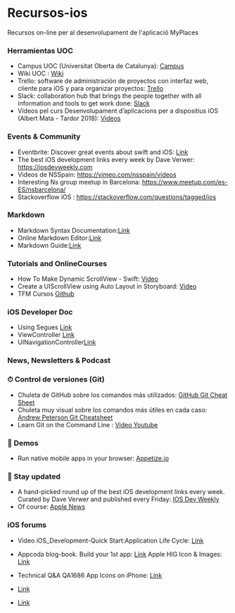 # Recursos-ios
Recursos on-line per al desenvolupament de l'aplicació MyPlaces

### Herramientas UOC

* Campus UOC (Universitat Oberta de Catalunya): [Campus](http://www.uoc.edu/portal/ca/index.html)
* Wiki UOC : [Wiki](http://cv.uoc.edu/webapps/xwiki/wiki/matm0661es/login/XWiki/XWikiLogin?srid=fdoAt9DJ&xredirect=%2Fwebapps%2Fxwiki%2Fwiki%2Fmatm0661es%2Fview%2FMain%2FWebHome%3Fsrid%3DfdoAt9DJ)
* Trello: software de administración de proyectos con interfaz web, cliente para iOS y para organizar proyectos: [Trello](https://trello.com)
* Slack: collaboration hub that brings the people together with all information and tools to get work done: [Slack](https://slack.com/)
* Vídeos pel curs Desenvolupament d’aplicacions per a dispositius iOS (Albert Mata - Tardor 2018): [Videos](https://almata.github.io/SOCiOS/)

### Events & Community

* Eventbrite: Discover great events about swift and iOS: [Link](https://www.eventbrite.com/)
* The best iOS development links every week by Dave Verwer:  https://iosdevweekly.com
* Videos de NSSpain: https://vimeo.com/nsspain/videos 
* Interesting Ns group meetup in Barcelona: https://www.meetup.com/es-ES/nsbarcelona/
* Stackoverflow iOS : https://stackoverflow.com/questions/tagged/ios

### Markdown

* Markdown Syntax Documentation:[Link](https://daringfireball.net/projects/markdown/syntax)
* Online Markdown Editor:[Link](https://dillinger.io/)
* Markdown Guide:[Link](https://www.markdownguide.org/getting-started)


### Tutorials and OnlineCourses

* How To Make Dynamic ScrollView - Swift: [Video](https://www.youtube.com/watch?v=szqBQ6lNilI)
* Create a UIScrollView using Auto Layout in Storyboard: [Video](https://www.youtube.com/watch?v=nfHBCQ3c4Mg)
* TFM Cursos [Github](https://github.com/almata/TFMRecursos)

### iOS Developer Doc
* Using Segues
[Link](https://developer.apple.com/library/archive/featuredarticles/ViewControllerPGforiPhoneOS/UsingSegues.html#//apple_ref/doc/uid/TP40007457-CH15-SW1)
* ViewController [Link](
https://developer.apple.com/library/archive/featuredarticles/ViewControllerPGforiPhoneOS/index.html)
* UINavigationController[Link](
https://developer.apple.com/documentation/uikit/uinavigationcontroller)



### News, Newsletters & Podcast

### ⏱ Control de versiones (Git)

* Chuleta de GitHub sobre los comandos más utilizados: [GitHub Git Cheat Sheet](https://services.github.com/on-demand/downloads/github-git-cheat-sheet.pdf)
* Chuleta muy visual sobre los comandos más útiles en cada caso: [Andrew Peterson Git Cheatsheet](http://ndpsoftware.com/git-cheatsheet.html)
* Learn Git on the Command Line : [Video Youtube](https://www.youtube.com/playlist?list=PLyCj4RCToz5DRDx3sJ4iW9i8D2G8OdHYH)

### 📱 Demos

* Run native mobile apps in your browser: [Appetize.io](https://appetize.io)

### :newspaper: Stay updated

* A hand-picked round up of the best iOS development links every week. Curated by Dave Verwer and published every Friday: [IOS Dev Weekly](https://iosdevweekly.com/)
* Of course: [Apple News](https://developer.apple.com/news/)

### iOS forums 

* Video iOS_Development-Quick Start:Application Life Cycle:    [Link](https://www.youtube.com/watch?v=TcVhdq5U7Ps&feature=youtu.be)
* Appcoda blog-book. Build your 1st app:   [Link](https://www.appcoda.com/learnswift/build-your-first-app.html)
Apple HIG Icon & Images:       [Link](https://developer.apple.com/design/human-interface-guidelines/ios/icons-and-images/custom-icons/)

* Technical Q&A QA1686  App Icons on iPhone:      [Link](https://developer.apple.com/library/archive/qa/qa1686/_index.html )
* [Link](https://developer.apple.com/support/app-store)
* [Link](https://developer.android.com/about/dashboards)
